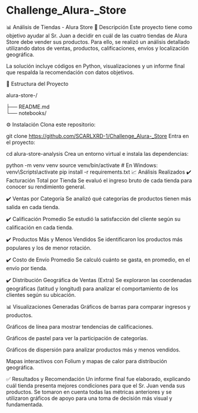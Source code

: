 # Challenge_Alura-_Store
📊 Análisis de Tiendas - Alura Store
📝 Descripción
Este proyecto tiene como objetivo ayudar al Sr. Juan a decidir en cuál de las cuatro tiendas de Alura Store debe vender sus productos. Para ello, se realizó un análisis detallado utilizando datos de ventas, productos, calificaciones, envíos y localización geográfica.

La solución incluye códigos en Python, visualizaciones y un informe final que respalda la recomendación con datos objetivos.

📂 Estructura del Proyecto

alura-store-/

├── README.md                                                         
└── notebooks/

⚙️ Instalación
Clona este repositorio:

git clone https://github.com/SCARLXRD-1/Challenge_Alura-_Store
Entra en el proyecto:


cd alura-store-analysis
Crea un entorno virtual e instala las dependencias:


python -m venv venv
source venv/bin/activate  # En Windows: venv\Scripts\activate
pip install -r requirements.txt
📈 Análisis Realizados
✔️ Facturación Total por Tienda
Se evaluó el ingreso bruto de cada tienda para conocer su rendimiento general.

✔️ Ventas por Categoría
Se analizó qué categorías de productos tienen más salida en cada tienda.

✔️ Calificación Promedio
Se estudió la satisfacción del cliente según su calificación en cada tienda.

✔️ Productos Más y Menos Vendidos
Se identificaron los productos más populares y los de menor rotación.

✔️ Costo de Envío Promedio
Se calculó cuánto se gasta, en promedio, en el envío por tienda.

✔️ Distribución Geográfica de Ventas (Extra)
Se exploraron las coordenadas geográficas (latitud y longitud) para analizar el comportamiento de los clientes según su ubicación.

📊 Visualizaciones Generadas
Gráficos de barras para comparar ingresos y productos.

Gráficos de línea para mostrar tendencias de calificaciones.

Gráficos de pastel para ver la participación de categorías.

Gráficos de dispersión para analizar productos más y menos vendidos.

Mapas interactivos con Folium y mapas de calor para distribución geográfica.

✅ Resultados y Recomendación
Un informe final fue elaborado, explicando cuál tienda presenta mejores condiciones para que el Sr. Juan venda sus productos.
Se tomaron en cuenta todas las métricas anteriores y se utilizaron gráficos de apoyo para una toma de decisión más visual y fundamentada.
